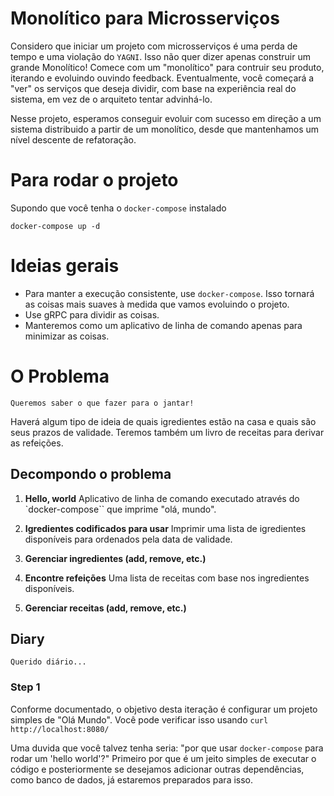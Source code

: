 # Monolítico para Microsserviços

Considero que iniciar um projeto com microsserviços é uma perda de tempo e uma violação do `YAGNI`. Isso não quer dizer apenas construir um grande Monolítico! Comece com um "monolítico" para contruir seu produto, iterando e evoluindo ouvindo feedback. Eventualmente, você começará a "ver" os serviços que deseja dividir, com base na experiência real do sistema, em vez de o arquiteto tentar advinhá-lo.

Nesse projeto, esperamos conseguir evoluir com sucesso em direção a um sistema distribuido a partir de um monolítico, desde que mantenhamos um nível descente de refatoração.

# Para rodar o projeto

Supondo que você tenha o `docker-compose` instalado

`docker-compose up -d`

# Ideias gerais

- Para manter a execução consistente, use `docker-compose`. Isso tornará as coisas mais suaves à medida que vamos evoluindo o projeto.
- Use gRPC para dividir as coisas.
- Manteremos como um aplicativo de linha de comando apenas para minimizar as coisas.


# O Problema

    Queremos saber o que fazer para o jantar!

Haverá algum tipo de ideia de quais igredientes estão na casa e quais são seus prazos de validade. Teremos também um livro de receitas para derivar as refeições.

## Decompondo o problema

1. **Hello, world** Aplicativo de linha de comando executado através do `docker-compose`` que imprime "olá, mundo".

2. **Igredientes codificados para usar** Imprimir uma lista de igredientes disponíveis para ordenados pela data de validade.

3. **Gerenciar ingredientes (add, remove, etc.)**

4. **Encontre refeições** Uma lista de receitas com base nos ingredientes disponíveis.

5. **Gerenciar receitas (add, remove, etc.)**

## Diary

    Querido diário...

### Step 1

Conforme documentado, o objetivo desta iteração é configurar um projeto simples de "Olá Mundo". Você pode verificar isso usando `curl http://localhost:8080/`

Uma duvida que você talvez tenha seria: "por que usar `docker-compose` para rodar um 'hello world'?" Primeiro por que é um jeito simples de executar o código e posteriormente se desejamos adicionar outras dependências, como banco de dados, já estaremos preparados para isso.

